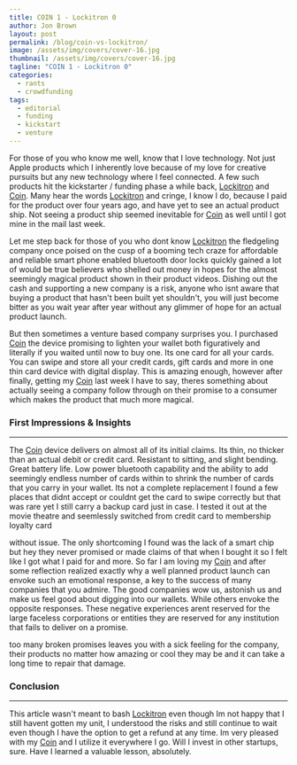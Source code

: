 ```yaml
---
title: COIN 1 - Lockitron 0
author: Jon Brown
layout: post
permalink: /blog/coin-vs-lockitron/
image: /assets/img/covers/cover-16.jpg
thumbnail: /assets/img/covers/cover-16.jpg
tagline: "COIN 1 - Lockitron 0"
categories:
  - rants
  - crowdfunding
tags:
  - editorial
  - funding
  - kickstart
  - venture
---
```

For those of you who know me well, know that I love technology. Not just Apple products which I inherently love because of my love for creative pursuits but any new technology where I feel connected. A few such products hit the kickstarter / funding phase a while back, [Lockitron][1] and [Coin][2]. Many hear the words [Lockitron][1] and cringe, I know I do, because I paid for the product over four years ago, and have yet to see an actual product ship. Not seeing a product ship seemed inevitable for [Coin][2] as well until I got mine in the mail last week. 

Let me step back for those of you who dont know [Lockitron][1] the fledgeling company once poised on the cusp of a booming tech craze for affordable and reliable smart phone enabled bluetooth door locks quickly gained a lot of would be true believers who shelled out money in hopes for the almost seemingly magical product shown in their product videos. Dishing out the cash and supporting a new company is a risk, anyone who isnt aware that buying a product that hasn't been built yet shouldn't, you will just become bitter as you wait year after year without any glimmer of hope for an actual product launch. 

But then sometimes a venture based company surprises you. I purchased [Coin][2] the device promising to lighten your wallet both figuratively and literally if you waited until now to buy one. Its one card for all your cards. You can swipe and store all your credit cards, gift cards and more in one thin card device with digital display. This is amazing enough, however after finally, getting my [Coin][2] last week I have to say, theres something about actually seeing a company follow through on their promise to a consumer which makes the product that much more magical.


### First Impressions & Insights
---
The [Coin][2] device delivers on almost all of its initial claims. Its thin, no thicker than an actual debit or credit card. Resistant to sitting, and slight bending. Great battery life. Low power bluetooth capability and the ability to add seemingly endless number of cards within to shrink the number of cards that you carry in your wallet. Its not a complete replacement I found a few places that didnt accept or couldnt get the card to swipe correctly but that was rare yet I still carry a backup card just in case. I tested it out at the movie theatre and seemlessly switched from credit card to membership loyalty card

without issue. The only shortcoming I found was the lack of a smart chip but hey they never promised or made claims of that when I bought it so I felt like I got what I paid for and more. So far I am loving my [Coin][2] and after some reflection realized exactly why a well planned product launch can envoke such an emotional response, a key to the success of many companies that you admire. The good companies wow us, astonish us and make us feel good about digging into our wallets. While others envoke the opposite responses. These negative experiences arent reserved for the large faceless corporations or entities they are reserved for any institution that fails to deliver on a promise. 

too many broken promises leaves you with a sick feeling for the company, their products no matter how amazing or cool they may be and it can take a long time to repair that damage. 


### Conclusion
---
This article wasn't meant to bash [Lockitron][1] even though Im not happy that I still havent gotten my unit, I understood the risks and still continue to wait even though I have the option to get a refund at any time. Im very pleased with my [Coin][2] and I utilize it everywhere I go. Will I invest in other startups, sure. Have I learned a valuable lesson, absolutely. 



 [1]: https://lockitron.com
 [2]: https://onlycoin.com
